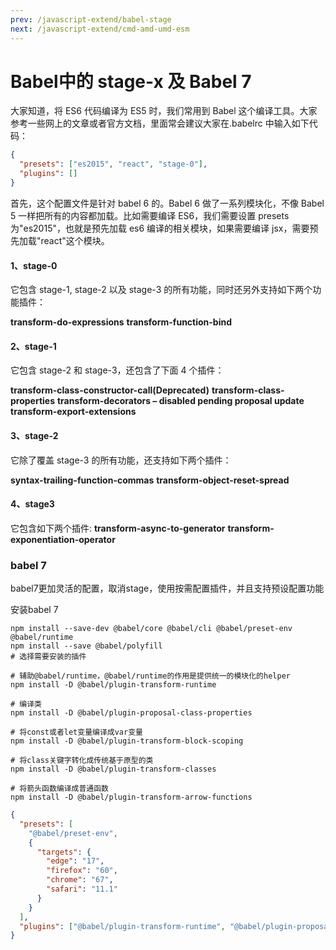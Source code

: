 ```yaml
---
prev: /javascript-extend/babel-stage
next: /javascript-extend/cmd-amd-umd-esm
---
```


# Babel中的 stage-x 及 Babel 7

大家知道，将 ES6 代码编译为 ES5 时，我们常用到 Babel 这个编译工具。大家参考一些网上的文章或者官方文档，里面常会建议大家在.babelrc 中输入如下代码：

```json
{
  "presets": ["es2015", "react", "stage-0"],
  "plugins": []
}
```

首先，这个配置文件是针对 babel 6 的。Babel 6 做了一系列模块化，不像 Babel 5 一样把所有的内容都加载。比如需要编译 ES6，我们需要设置 presets 为"es2015"，也就是预先加载 es6 编译的相关模块，如果需要编译 jsx，需要预先加载"react"这个模块。

#### 1、stage-0

它包含 stage-1, stage-2 以及 stage-3 的所有功能，同时还另外支持如下两个功能插件：

**transform-do-expressions**
**transform-function-bind**

#### 2、stage-1

它包含 stage-2 和 stage-3，还包含了下面 4 个插件：

**transform-class-constructor-call(Deprecated)**
**transform-class-properties**
**transform-decorators – disabled pending proposal update**
**transform-export-extensions**

#### 3、stage-2

它除了覆盖 stage-3 的所有功能，还支持如下两个插件：

**syntax-trailing-function-commas**
**transform-object-reset-spread**

#### 4、stage3

它包含如下两个插件:
**transform-async-to-generator**
**transform-exponentiation-operator**

### babel 7

babel7更加灵活的配置，取消stage，使用按需配置插件，并且支持预设配置功能

安装babel 7

```
npm install --save-dev @babel/core @babel/cli @babel/preset-env @babel/runtime
npm install --save @babel/polyfill
# 选择需要安装的插件

# 辅助@babel/runtime，@babel/runtime的作用是提供统一的模块化的helper
npm install -D @babel/plugin-transform-runtime

# 编译类
npm install -D @babel/plugin-proposal-class-properties

# 将const或者let变量编译成var变量
npm install -D @babel/plugin-transform-block-scoping

# 将class关键字转化成传统基于原型的类
npm install -D @babel/plugin-transform-classes

# 将箭头函数编译成普通函数
npm install -D @babel/plugin-transform-arrow-functions  
```

```json
{
  "presets": [
    "@babel/preset-env",
    {
      "targets": {
        "edge": "17",
        "firefox": "60",
        "chrome": "67",
        "safari": "11.1"
      }
    }
  ],
  "plugins": ["@babel/plugin-transform-runtime", "@babel/plugin-proposal-class-properties"]
}
```
